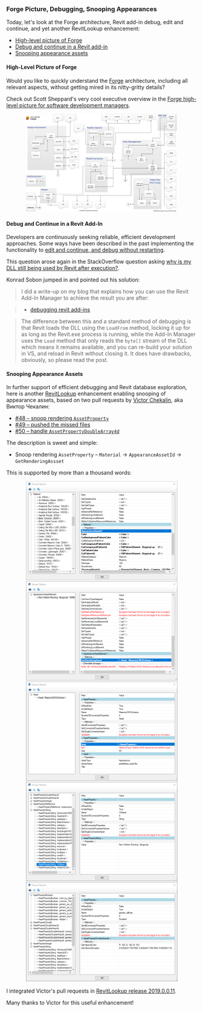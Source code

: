 <head>
<meta http-equiv="Content-Type" content="text/html; charset=utf-8">
<link rel="stylesheet" type="text/css" href="bc.css">
<script src="https://cdn.rawgit.com/google/code-prettify/master/loader/run_prettify.js" type="text/javascript"></script>
</head>

<!---

- Would you like to quickly understand the Forge architecture, including all relevant aspects, without getting inundated in nitty-gritty details?
  Check out Scott Sheppard's very cool high-level executive overview in the
  [Forge high-level picture for software development managers](https://labs.blogs.com/its_alive_in_the_lab/2019/03/whats-so-hot-about-this-forge-thing-the-high-level-picture-for-software-development-managers.html)
  forge_high_level_picture.jpg 800

- edit and continue when debugging a revit add-in
  Why is my DLL still being used by Revit after execution?
  https://stackoverflow.com/questions/55256817/why-is-my-dll-still-being-used-by-revit-after-execution
  [debugging revit add-ins](http://archi-lab.net/debugging-revit-add-ins)
  Following up on the comment I made whether you are restarting Revit. I did a write up on my blog that explains how you can use the Revit Add-In Manager to achieve the result you are after:
  http://archi-lab.net/debugging-revit-add-ins/
  The difference between this, and a standard method of debugging is that Revit loads the DLL using the LoadFrom() method, locking it up for as long as the Revit.exe process is on, while the Add-In Manager uses the Load() method that only reads the byte[] of the DLL which means its available, and you can re-build your solution in VS, and reload in Revit without closing it. It does have drawbacks obviously so please read the post.

twitter:

Today, let's look at the Forge architecture, Revit add-in debug, edit and continue, and yet another RevitLookup enhancement
&ndash; High-level picture of Forge
&ndash; Debug and continue in a Revit add-in
&ndash; Snooping appearance assets...

linkedin:


of [The Building Coder samples](https://github.com/jeremytammik/the_building_coder_samples/releases/tag/2019.0.145.4).

-->

###  Forge Picture, Debugging, Snooping Appearances

Today, let's look at the Forge architecture, Revit add-in debug, edit and continue, and yet another RevitLookup enhancement:

- [High-level picture of Forge](#2) 
- [Debug and continue in a Revit add-in](#3) 
- [Snooping appearance assets](#4) 

#### <a name="2"></a> High-Level Picture of Forge

Would you like to quickly understand
the [Forge](https://forge.autodesk.com) architecture,
including all relevant aspects, without getting mired in its nitty-gritty details?

Check out Scott Sheppard's very cool executive overview in
the [Forge high-level picture for software development managers](https://labs.blogs.com/its_alive_in_the_lab/2019/03/whats-so-hot-about-this-forge-thing-the-high-level-picture-for-software-development-managers.html).

<center>
<img src="img/forge_high_level_picture.jpg" alt="Forge high-level picture" width="400">
</center>


#### <a name="3"></a> Debug and Continue in a Revit Add-In

Developers are continuously seeking reliable, efficient development approaches.
Some ways have been described in the past implementing the functionality
to [edit and continue, and debug without restarting](https://thebuildingcoder.typepad.com/blog/about-the-author.html#5.49).

This question arose again in the StackOverflow question
asking [why is my DLL still being used by Revit after execution?](https://stackoverflow.com/questions/55256817/why-is-my-dll-still-being-used-by-revit-after-execution).

Konrad Sobon jumped in and pointed out his solution:

> I did a write-up on my blog that explains how you can use the Revit Add-In Manager to achieve the result you are after:

>    - [debugging revit add-ins](http://archi-lab.net/debugging-revit-add-ins)

> The difference between this and a standard method of debugging is that Revit loads the DLL using the `LoadFrom` method, locking it up for as long as the Revit.exe process is running, while the Add-In Manager uses the `Load` method that only reads the `byte[]` stream of the DLL which means it remains available, and you can re-build your solution in VS, and reload in Revit without closing it. It does have drawbacks, obviously, so please read the post.


#### <a name="4"></a> Snooping Appearance Assets

In further support of efficient debugging and Revit database exploration, here is
another [RevitLookup](https://github.com/jeremytammik/RevitLookup) enhancement
enabling snooping of appearance assets, based on two pull requests 
by [Victor Chekalin](http://www.facebook.com/profile.php?id=100003616852588), aka Виктор Чекалин:

- [#48 &ndash; snoop rendering `AssetProperty`](https://github.com/jeremytammik/RevitLookup/pull/48)
- [#49 &ndash; pushed the missed files](https://github.com/jeremytammik/RevitLookup/pull/49)
- [#50 &ndash; handle `AssetPropertyDoubleArray4d`](https://github.com/jeremytammik/RevitLookup/pull/50)

The description is sweet and simple:

- Snoop rendering `AssetProperty` &ndash; `Material` &rarr; `AppearanceAssetId` &rarr; `GetRenderingAssset`

This is supported by more than a thousand words:

<center>
<img src="img/revitlookup_snoop_appearance_asset_1.png" alt="Snooping appearance assets" width="401">
<br/>
<img src="img/revitlookup_snoop_appearance_asset_2.png" alt="Snooping appearance assets" width="401">
<br/>
<img src="img/revitlookup_snoop_appearance_asset_3.png" alt="Snooping appearance assets" width="401">
<br/>
<img src="img/revitlookup_snoop_appearance_asset_4.png" alt="Snooping appearance assets" width="401">
<br/>
<img src="img/revitlookup_snoop_appearance_asset_5.png" alt="Snooping appearance assets" width="401">
<br/>
</center>

I integrated Victor's pull requests
in [RevitLookup release 2019.0.0.11](https://github.com/jeremytammik/RevitLookup/releases/tag/2019.0.0.11).

Many thanks to Victor for this useful enhancement!
